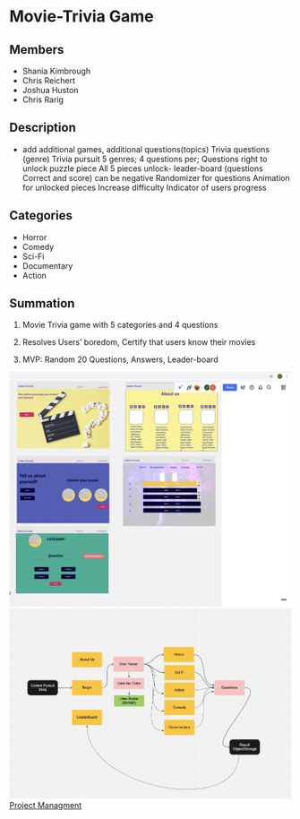 # Movie-Trivia Game

## Members

- Shania Kimbrough
- Chris Reichert
- Joshua Huston
- Chris Rarig

## Description

- add additional games, additional questions(topics)
 Trivia questions (genre)
Trivia pursuit 5 genres; 4 questions per;
Questions right to unlock puzzle piece
All 5 pieces unlock- leader-board (questions Correct and score) can be negative
Randomizer for questions
Animation for unlocked pieces
Increase difficulty
Indicator of users progress

## Categories

- Horror
- Comedy
- Sci-Fi
- Documentary
- Action

## Summation

1. Movie Trivia game with 5 categories and 4 questions

2. Resolves Users’ boredom, Certify that users know their movies

3. MVP: Random 20 Questions, Answers, Leader-board

![Wireframe](images/wireframe.png)
![Domain Model](images/domain-model.png)
[Project Managment](https://trello.com/b/tKt9lrsx/coders-puruit-board)

